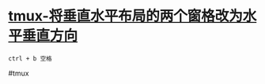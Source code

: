 
# [tmux-将垂直水平布局的两个窗格改为水平垂直方向](../index/tmux.md#tmux-将垂直水平布局的两个窗格改为水平垂直方向)

```
ctrl + b 空格
```


#tmux